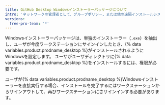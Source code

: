 ```yaml
---
title: GitHub Desktop Windowsインストーラーパッケージについて
intro: 'ネットワークの管理者として、グループポリシー、または他の遠隔インストールシステムを介してWindowsのインストーラーパッケージファイル（「.msi」）を使用することによって、Active Directory管理ネットワークでMicrosoft Windowsが作動しているコンピュータに{% data variables.product.prodname_desktop %}を展開できます。'
versions:
  free-pro-team: '*'
---
```


Windowsインストーラーパッケージは、単独のインストーラー（`.exe`）を抽出し、ユーザが今度ワークステーションにサインインしたとき、{% data variables.product.prodname_desktop %}がインストールされるようにWindowsを設定します。 ユーザがユーザディレクトリに{% data variables.product.prodname_desktop %}をインストールするには、権限が必要です。

ユーザが{% data variables.product.prodname_desktop %}Windowsインストーラーを直接実行する場合、インストールを完了するにはワークステーションからサインアウトして、再びワークステーションにさサインインする必要があります。
